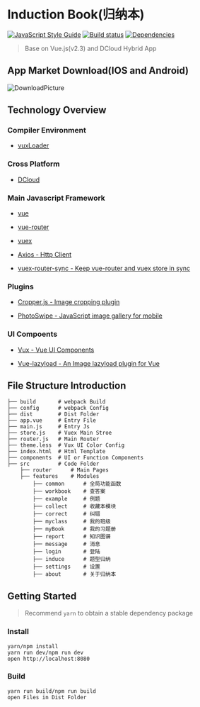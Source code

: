# Induction Book(归纳本)

[![JavaScript Style Guide](https://img.shields.io/badge/code_style-standard-brightgreen.svg)](https://standardjs.com) [![Build status](https://ci.appveyor.com/api/projects/status/8r82xwcsi2iujudj?svg=true)](https://ci.appveyor.com/project/HopeFE/gnb-student)
[![Dependencies](https://david-dm.org/HopeFE/GNB_STUDENT/status.svg)](https://david-dm.org/HopeFE/GNB_STUDENT)
> Base on Vue.js(v2.3) and DCloud Hybrid App

## App Market Download(IOS and Android)

![DownloadPicture](http://okkula0y9.bkt.clouddn.com/student.png)

## Technology Overview

### Compiler Environment

-	[vuxLoader](https://github.com/airyland/vux-loader)

### Cross Platform

-	[DCloud](http://www.dcloud.io/runtime.html)

### Main Javascript Framework

-	[vue](http://cn.vuejs.org/guide/)

-	[vue-router](http://router.vuejs.org/zh-cn/index.html)

-	[vuex](http://vuex.vuejs.org/zh-cn/index.html)

-	[Axios - Http Client](https://github.com/mzabriskie/axios)

-	[vuex-router-sync - Keep vue-router and vuex store in sync](https://github.com/vuejs/vuex-router-sync)

### Plugins

-	[Cropper.js - Image cropping plugin](https://fengyuanchen.github.io/cropperjs/)

-	[PhotoSwipe - JavaScript image gallery for mobile](https://github.com/dimsemenov/PhotoSwipe)

### UI Compoents

-	[Vux - Vue UI Components](https://vux.li/#/)

-	[Vue-lazyload - An Image lazyload plugin for Vue](https://github.com/hilongjw/vue-lazyload)

## File Structure Introduction

```
├── build       # webpack Build
├── config      # webpack Config
├── dist        # Dist Folder
├── app.vue     # Entry File
├── main.js     # Entry Js
├── store.js    # Vuex Main Stroe
├── router.js   # Main Router
├── theme.less  # Vux UI Color Config
├── index.html  # Html Template
├── components  # UI or Function Components
├── src         # Code Folder
    ├── router      # Main Pages
    ├── features    # Modules
        ├── common      # 全局功能函数
        ├── workbook    # 查答案
        ├── example     # 例题
        ├── collect     # 收藏本模块
        ├── correct     # 纠错
        ├── myclass     # 我的班级
        ├── myBook      # 我的习题册
        ├── report      # 知识图谱
        ├── message     # 消息
        ├── login       # 登陆
        ├── induce      # 题型归纳
        ├── settings    # 设置
        ├── about       # 关于归纳本
```

## Getting Started
> Recommend `yarn` to obtain a stable dependency package

### Install
```
yarn/npm install 
yarn run dev/npm run dev
open http://localhost:8080
```

### Build
```
yarn run build/npm run build
open Files in Dist Folder
```
